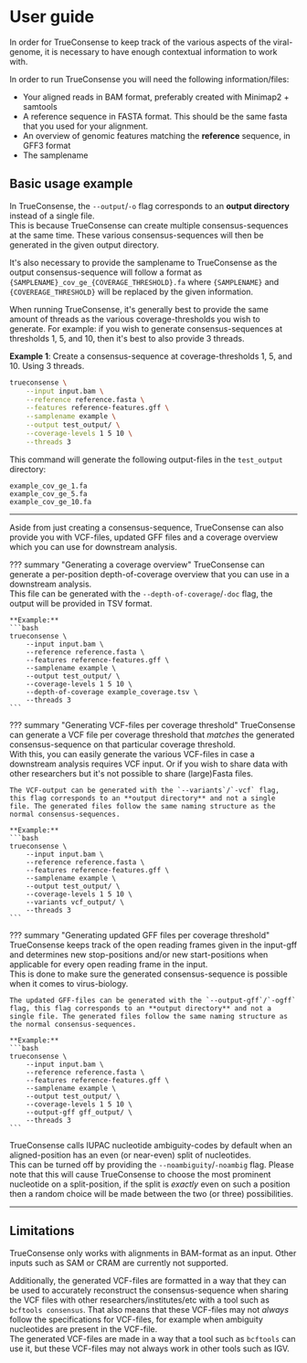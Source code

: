 # User guide

In order for TrueConsense to keep track of the various aspects of the viral-genome, it is necessary to have enough contextual information to work with.

In order to run TrueConsense you will need the following information/files:

* Your aligned reads in BAM format, preferably created with Minimap2 + samtools
* A reference sequence in FASTA format. This should be the same fasta that you used for your alignment.
* An overview of genomic features matching the **reference** sequence, in GFF3 format
* The samplename


## Basic usage example

In TrueConsense, the `--output`/`-o` flag corresponds to an **output directory** instead of a single file.  
This is because TrueConsense can create multiple consensus-sequences at the same time. These various consensus-sequences will then be generated in the given output directory.  

It's also necessary to provide the samplename to TrueConsense as the output consensus-sequence will follow a format as `{SAMPLENAME}_cov_ge_{COVERAGE_THRESHOLD}.fa` where `{SAMPLENAME}` and `{COVEREAGE_THRESHOLD}` will be replaced by the given information.

When running TrueConsense, it's generally best to provide the same amount of threads as the various coverage-thresholds you wish to generate. For example: if you wish to generate consensus-sequences at thresholds 1, 5, and 10, then it's best to also provide 3 threads.


**Example 1**: Create a consensus-sequence at coverage-thresholds 1, 5, and 10. Using 3 threads.
```bash
trueconsense \
    --input input.bam \
    --reference reference.fasta \
    --features reference-features.gff \
    --samplename example \
    --output test_output/ \
    --coverage-levels 1 5 10 \
    --threads 3
```

This command will generate the following output-files in the `test_output` directory:

```
example_cov_ge_1.fa
example_cov_ge_5.fa
example_cov_ge_10.fa
```

---

Aside from just creating a consensus-sequence, TrueConsense can also provide you with VCF-files, updated GFF files and a coverage overview which you can use for downstream analysis.

??? summary "Generating a coverage overview"
    TrueConsense can generate a per-position depth-of-coverage overview that you can use in a downstream analysis.  
    This file can be generated with the `--depth-of-coverage`/`-doc` flag, the output will be provided in TSV format.

    **Example:**
    ```bash
    trueconsense \
        --input input.bam \
        --reference reference.fasta \
        --features reference-features.gff \
        --samplename example \
        --output test_output/ \
        --coverage-levels 1 5 10 \
        --depth-of-coverage example_coverage.tsv \
        --threads 3
    ```

??? summary "Generating VCF-files per coverage threshold"
    TrueConsense can generate a VCF file per coverage threshold that *matches* the generated consensus-sequence on that particular coverage threshold.  
    With this, you can easily generate the various VCF-files in case a downstream analysis requires VCF input. Or if you wish to share data with other researchers but it's not possible to share (large)Fasta files.

    The VCF-output can be generated with the `--variants`/`-vcf` flag, this flag corresponds to an **output directory** and not a single file. The generated files follow the same naming structure as the normal consensus-sequences.

    **Example:**
    ```bash
    trueconsense \
        --input input.bam \
        --reference reference.fasta \
        --features reference-features.gff \
        --samplename example \
        --output test_output/ \
        --coverage-levels 1 5 10 \
        --variants vcf_output/ \
        --threads 3
    ```

??? summary "Generating updated GFF files per coverage threshold"
    TrueConsense keeps track of the open reading frames given in the input-gff and determines new stop-positions and/or new start-positions when applicable for every open reading frame in the input.  
    This is done to make sure the generated consensus-sequence is possible when it comes to virus-biology.  

    The updated GFF-files can be generated with the `--output-gff`/`-ogff` flag, this flag corresponds to an **output directory** and not a single file. The generated files follow the same naming structure as the normal consensus-sequences.

    **Example:**
    ```bash
    trueconsense \
        --input input.bam \
        --reference reference.fasta \
        --features reference-features.gff \
        --samplename example \
        --output test_output/ \
        --coverage-levels 1 5 10 \
        --output-gff gff_output/ \
        --threads 3
    ```

TrueConsense calls IUPAC nucleotide ambiguity-codes by default when an aligned-position has an even (or near-even) split of nucleotides.  
This can be turned off by providing the `--noambiguity`/`-noambig` flag. Please note that this will cause TrueConsense to choose the most prominent nucleotide on a split-position, if the split is *exactly* even on such a position then a random choice will be made between the two (or three) possibilities.

---

## Limitations

TrueConsense only works with alignments in BAM-format as an input. Other inputs such as SAM or CRAM are currently not supported.

Additionally, the generated VCF-files are formatted in a way that they can be used to accurately reconstruct the consensus-sequence when sharing the VCF files with other researchers/institutes/etc with a tool such as `bcftools consensus`. That also means that these VCF-files may not *always* follow the specifications for VCF-files, for example when ambiguity nucleotides are present in the VCF-file.  
The generated VCF-files are made in a way that a tool such as `bcftools` can use it, but these VCF-files may not always work in other tools such as IGV.

